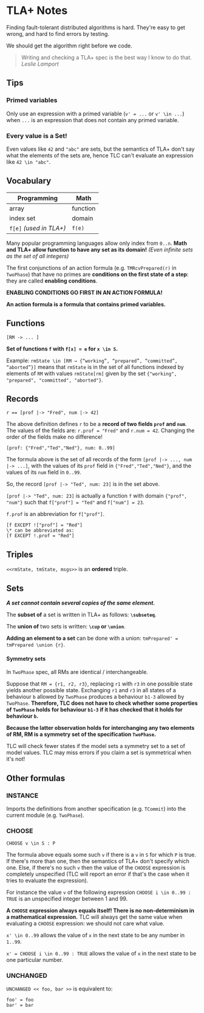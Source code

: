 TLA+ Notes
======



Finding fault-tolerant distributed algorithms is hard.
They're easy to get wrong, and hard to find errors by testing.

We should get the algorithm right before we code.

> Writing and checking a TLA+ spec is the best way I know to do that. _Leslie Lamport_



## Tips

### Primed variables

Only use an expression with a primed variable (`v' = ...` or `v' \in ...`) when `...` is an expression that does not contain any primed variable.

### Every value is a Set!

Even values like `42` and `"abc"` are sets, but the semantics of TLA+ don't say what the elements of the sets are, hence TLC can't evaluate an expression like `42 \in "abc"`.



## Vocabulary

| Programming             | Math     |
| ----------------------- | -------- |
| array                   | function |
| index set               | domain   |
| `f[e]` _(used in TLA+)_ | `f(e)`   |

Many popular programming languages allow only index from `0..n`.
**Math and TLA+ allow function to have any set as its domain!** _(Even infinite sets as the set of all integers)_

The first conjunctions of an action formula (e.g. `TMRcvPrepared(r)` in `TwoPhase`) that have no primes are **conditions on the first state of a step**: they are called **enabling conditions**.

**ENABLING CONDITIONS GO FIRST IN AN ACTION FORMULA!**

**An action formula is a formula that contains primed variables.**



## Functions

```
[RM -> ... ]
```

**Set of functions `f` with `f[x] = e` for `x \in S`.**

Example: `rmState \in [RM → {“working”, “prepared”, “committed”, “aborted”}]` means that `rmState` is in the set of all functions indexed by elements of `RM` with values `rmState[rm]` given by the set `{"working", "prepared", "committed", "aborted"}`.



## Records

```
r == [prof |-> "Fred", num |-> 42]
```

The above definition defines `r` to be a **record of two fields `prof` and `num`**.
The values of the fields are: `r.prof = "Fred"` and `r.num = 42`. 
Changing the order of the fields make no difference! 



```tla+
[prof: {"Fred","Ted","Ned"}, num: 0..99]
```

The formula above is the set of all records of the form `[prof |-> ..., num |-> ...]`, with the values of its `prof` field in `{"Fred","Ted","Ned"}`,  and the values of its `num` field in `0..99`.

So, the record `[prof |-> "Ted", num: 23]` is in the set above.

`[prof |-> "Ted", num: 23]` is actually a function `f` with domain `{"prof", "num"}` such that `f["prof"] = "Ted"` and `f["num"] = 23`.

`f.prof` is an abbreviation for `f["prof"]`.

```
[f EXCEPT !["prof"] = "Red"]
\* can be abbreviated as:
[f EXCEPT !.prof = "Red"]
```



## Triples

```<<rmState, tmState, msgs>>``` is an **ordered** triple.




## Sets

***A set cannot contain several copies of the same element.***

The **subset of** a set is written in TLA+ as follows: **`\subseteq`**.

The **union of** two sets is written: **`\cup` or `\union`**.

**Adding an element to a set** can be done with a union: `tmPrepared' = tmPrepared \union {r}`.

#### Symmetry sets

In `TwoPhase` spec, all RMs are identical / interchangeable.

Suppose that `RM = {r1, r2, r3}`, replacing `r1` with `r3` in one possible state yields another possible state. Exchanging `r1` and `r3` in all states of a behaviour `b` allowed by `TwoPhase` produces a behaviour `b1-3` allowed by `TwoPhase`. **Therefore, TLC does not have to check whether some properties of `TwoPhase` holds for behaviour `b1-3` if it has checked that it holds for behaviour `b`.**

**Because the latter observation holds for interchanging any two elements of RM, RM is a symmetry set of the specification `TwoPhase`.**

TLC will check fewer states if the model sets a symmetry set to a set of model values.
TLC may miss errors if you claim a set is symmetrical when it's not!



## Other formulas

### INSTANCE

Imports the definitions from another specification (e.g. `TCommit`) into the current module (e.g. `TwoPhase`).

### CHOOSE

```
CHOOSE v \in S : P
```

The formula above equals some such `v` if there is  a `v` in `S` for which `P` is true. If there's more than one, then the semantics of TLA+ don't specify which one. Else, if there's no such `v` then the value of the `CHOOSE` expression is completely unspecified (TLC will report an error if that's the case when it tries to evaluate the expression).

For instance the value `v` of the following expression `CHOOSE i \in 0..99 : TRUE` is an unspecified integer between 1 and 99.

**A `CHOOSE` expression always equals itself! There is no non-determinism in a mathematical expression.** TLC will always get the same value when evaluating a `CHOOSE` expression: we should not care what value.

`x' \in 0..99` allows the value of `x` in the next state to be any number in `1..99`.

`x' = CHOOSE i \in 0..99 : TRUE` allows the value of `x` in the next state to be one particular number.

### UNCHANGED

`UNCHANGED << foo, bar >>` is equivalent to:

```
foo' = foo
bar' = bar
```







